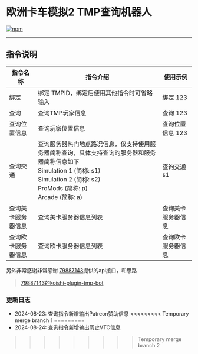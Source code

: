 # 欧洲卡车模拟2 TMP查询机器人

[![npm](https://img.shields.io/npm/v/koishi-plugin-ets2-tmp-consult-bot?style=flat-square)](https://www.npmjs.com/package/koishi-plugin-ets2-tmp-consult-bot)

---
## 指令说明
| 指令名称           | 指令介绍                                                                                                                                                                                   | 使用示例            |
|-------------------|------------------------------------------------------------------------------------------------------------------------------------------------------------------------------------------|----------------------|
| 绑定               | 绑定 TMPID，绑定后使用其他指令时可省略输入                                                                                                                                                  | 绑定 123            |
| 查询               | 查询TMP玩家信息                                                                                                                                                                           | 查询 123            |
| 查询位置信息       | 查询玩家位置信息                                                                                                                                                                           | 查询位置信息 123     |
| 查询交通           | 查询服务器热门地点路况信息，仅支持使用服务器简称查询，具体支持查询的服务器和服务器简称信息如下</br>Simulation 1 (简称: s1)</br>Simulation 2 (简称: s2)</br>ProMods (简称: p)</br>Arcade  (简称: a) | 查询交通 s1          |
| 查询美卡服务器信息  | 查询美卡服务器信息列表                                                                                                                                                                     | 查询美卡服务器信息    |
| 查询欧卡服务器信息  | 查询欧卡服务器信息列表                                                                                                                                                                     | 查询欧卡服务器信息    |

另外非常感谢非常感谢 [79887143](https://github.com/79887143)提供的api接口，和思路
>[79887143的koishi-plugin-tmp-bot](https://github.com/79887143/koishi-plugin-tmp-bot?tab=readme-ov-file#koishi-plugin-tmp-bot)

### 更新日志
- 2024-08-23: 查询指令新增输出Patreon赞助信息
<<<<<<<<< Temporary merge branch 1
=========
- 2024-08-24: 查询指令新增输出历史VTC信息
>>>>>>>>> Temporary merge branch 2

